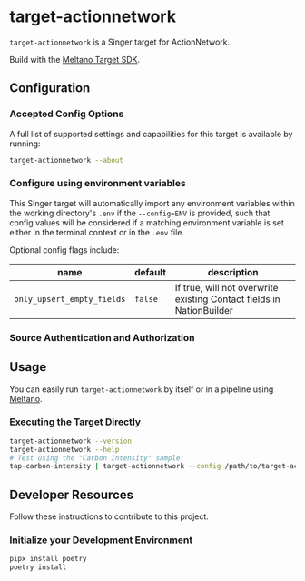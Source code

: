 # target-actionnetwork

`target-actionnetwork` is a Singer target for ActionNetwork.

Build with the [Meltano Target SDK](https://sdk.meltano.com).

<!--

Developer TODO: Update the below as needed to correctly describe the install procedure. For instance, if you do not have a PyPi repo, or if you want users to directly install from your git repo, you can modify this step as appropriate.

## Installation

Install from PyPi:

```bash
pipx install target-actionnetwork
```

Install from GitHub:

```bash
pipx install git+https://github.com/ORG_NAME/target-actionnetwork.git@main
```

-->

## Configuration

### Accepted Config Options

<!--
Developer TODO: Provide a list of config options accepted by the target.

This section can be created by copy-pasting the CLI output from:

```
target-actionnetwork --about --format=markdown
```
-->

A full list of supported settings and capabilities for this
target is available by running:

```bash
target-actionnetwork --about
```

### Configure using environment variables

This Singer target will automatically import any environment variables within the working directory's
`.env` if the `--config=ENV` is provided, such that config values will be considered if a matching
environment variable is set either in the terminal context or in the `.env` file.

Optional config flags include:

| name | default | description |
| -----| ------- | ----------- |
| `only_upsert_empty_fields` | `false` | If true, will not overwrite existing Contact fields in NationBuilder |

### Source Authentication and Authorization

<!--
Developer TODO: If your target requires special access on the destination system, or any special authentication requirements, provide those here.
-->

## Usage

You can easily run `target-actionnetwork` by itself or in a pipeline using [Meltano](https://meltano.com/).

### Executing the Target Directly

```bash
target-actionnetwork --version
target-actionnetwork --help
# Test using the "Carbon Intensity" sample:
tap-carbon-intensity | target-actionnetwork --config /path/to/target-actionnetwork-config.json
```

## Developer Resources

Follow these instructions to contribute to this project.

### Initialize your Development Environment

```bash
pipx install poetry
poetry install
```